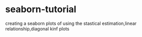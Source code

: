 # seaborn-tutorial
creating a seaborn plots of using the stastical estimation,linear relationship,diagonal kinf plots
